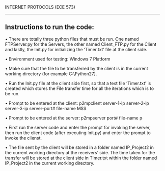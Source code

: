 
INTERNET PROTOCOLS (ECE 573)

----------------------------------------------------------------------------------------------
Instructions to run the code:
----------------------------------------------------------------------------------------------

• There are totally three python files that must be run. One named FTPServer.py for the Servers, the other named Client_FTP.py for the Client and lastly, the Init.py for initializing   the ‘Timer.txt’ file at the client side.

• Environment used for testing: Windows 7 Platform

• Make sure that the file to be transferred by the client is in the current working directory (for example C:\Python27).

• Run the Init.py file at the client side first, so that a text file ‘Timer.txt’ is created which stores the File transfer time for all the iterations which is to be run.

• Prompt to be entered at the client:
  p2mpclient server-1-ip server-2-ip server-3-ip server-port# file-name MSS

• Prompt to be entered at the server:
  p2mpserver port# file-name p

• First run the server code and enter the prompt for invoking the server, then run the client code (after executing Init.py) and enter the prompt to invoke the clienst.

• The file sent by the client will be stored in a folder named IP_Project2 in the current working directory at the receivers’ side. The time taken for the transfer will be stored at the client side in Timer.txt within the folder named IP_Project2 in the current working directory.